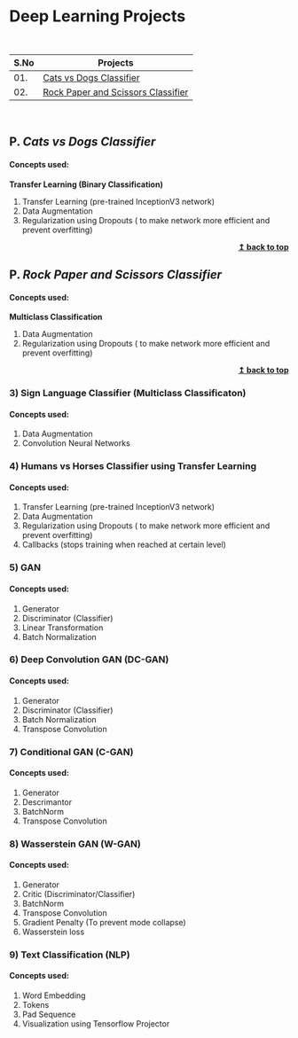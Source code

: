 # Deep Learning Projects

<br/>

|S.No|   Projects                                              |
|-----|----------------------------------------------------------|
| 01. |[Cats vs Dogs Classifier](#p-cats-vs-dogs-classifier)|
| 02. |[Rock Paper and Scissors Classifier](#p-rock-paper-scissors-classifier)|


<br/>

<!-- ## Q. ***What are Collections?*** -->

<!-- Collections are a fundamental way to store and organize data. -->

<!-- ## P.) Cats vs Dogs Classifier using Transfer Learning (Binary Classification) -->
<!-- ## P. ***Cats vs Dogs Classifier using Transfer Learning (Binary Classification)***
#### Concepts used:
1. Transfer Learning (pre-trained InceptionV3 network)
2. Data Augmentation
3. Regularization using Dropouts ( to make network more efficient and prevent overfitting) -->


## P. ***Cats vs Dogs Classifier***
#### Concepts used:
<b> Transfer Learning (Binary Classification) </b>
1. Transfer Learning (pre-trained InceptionV3 network)
2. Data Augmentation
3. Regularization using Dropouts ( to make network more efficient and prevent overfitting)


<div align="right">
    <b><a href="#">↥ back to top</a></b>
</div>

<!-- ## Q. ***What are Collections?***

Collections are a fundamental way to store and organize data. -->



 
## P. ***Rock Paper and Scissors Classifier***
#### Concepts used:
<b> Multiclass Classification</b>
1. Data Augmentation
2. Regularization using Dropouts ( to make network more efficient and prevent overfitting)

<div align="right">
    <b><a href="#">↥ back to top</a></b>
</div>


### 3) Sign Language Classifier (Multiclass Classificaton)
#### Concepts used:
1. Data Augmentation
2. Convolution Neural Networks

### 4) Humans vs Horses Classifier using Transfer Learning
#### Concepts used:
1. Transfer Learning (pre-trained InceptionV3 network)
2. Data Augmentation
3. Regularization using Dropouts ( to make network more efficient and prevent overfitting)
4. Callbacks (stops training when reached at certain level)

### 5) GAN
#### Concepts used:
1. Generator
2. Discriminator (Classifier)
3. Linear Transformation
4. Batch Normalization


### 6) Deep Convolution GAN (DC-GAN)
#### Concepts used:
1. Generator
2. Discriminator (Classifier)
3. Batch Normalization
4. Transpose Convolution

### 7) Conditional GAN (C-GAN)
#### Concepts used:
1. Generator
2. Descrimantor
3. BatchNorm
4. Transpose Convolution

### 8) Wasserstein GAN (W-GAN)
#### Concepts used:
1. Generator
2. Critic (Discriminator/Classifier)
3. BatchNorm
4. Transpose Convolution
5. Gradient Penalty (To prevent mode collapse)
6. Wasserstein loss

### 9) Text Classification (NLP)
#### Concepts used:
1. Word Embedding
2. Tokens
3. Pad Sequence
4. Visualization using Tensorflow Projector

